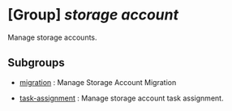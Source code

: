 # [Group] _storage account_

Manage storage accounts.

## Subgroups

- [migration](/Commands/storage/account/migration/readme.md)
: Manage Storage Account Migration

- [task-assignment](/Commands/storage/account/task-assignment/readme.md)
: Manage storage account task assignment.
